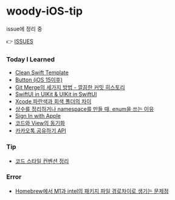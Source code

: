 # woody-iOS-tip

issue에 정리 중 

👉 [ISSUES](https://github.com/wody27/wody-tip/issues)

### Today I Learned 

- [Clean Swift Template](https://github.com/wody-d/woody-iOS-tip/issues/21)
- [Button (iOS 15이후)](https://github.com/wody-d/woody-iOS-tip/issues/20)
- [Git Merge의 세가지 방법 - 깔끔한 커밋 히스토리](https://github.com/wody-d/woody-iOS-tip/issues/18)
- [SwiftUI in UIKit & UIKit in SwiftUI](https://github.com/wody-d/woody-iOS-tip/issues/8)
- [Xcode 파란색과 회색 폴더의 차이](https://github.com/wody-d/woody-iOS-tip/issues/10)
- [상수를 정리하거나 namespace를 만들 때, enum을 쓰는 이유](https://github.com/wody-d/woody-iOS-tip/issues/12)
- [Sign In with Apple](https://github.com/wody-d/woody-iOS-tip/issues/13)
- [코드와 View의 동기화](https://github.com/wody-d/woody-iOS-tip/issues/14)
- [카카오톡 공유하기 API](https://github.com/wody-d/woody-iOS-tip/issues/15)

### Tip

- [코드 스타일 컨벤션 정리](https://github.com/wody-d/woody-iOS-tip/issues/11)

### Error

- [Homebrew에서 M1과 intel의 패키지 파일 경로차이로 생기는 문제점](https://github.com/wody-d/woody-iOS-tip/issues/7)
